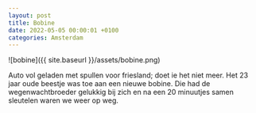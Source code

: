 ```yaml
---
layout: post
title: Bobine
date: 2022-05-05 00:00:01 +0100
categories: Amsterdam
---
```


![bobine]({{ site.baseurl }}/assets/bobine.png)  

Auto vol geladen met spullen voor friesland; doet ie het niet meer. Het 23 jaar oude beestje was toe aan een nieuwe bobine. Die had de wegenwachtbroeder gelukkig bij zich en na een 20 minuutjes samen sleutelen waren we weer op weg.
